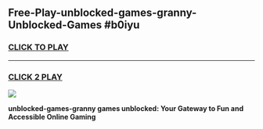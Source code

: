 
## Free-Play-unblocked-games-granny-Unblocked-Games #b0iyu
<h3>
<a href="https://news.freeplayer.one?title=unblocked-games-granny&ref=8M">CLICK TO PLAY</a></h3>
<hr>

<h3>
<a href="https://news.freeplayer.one?title=unblocked-games-granny&ref=8M">CLICK 2 PLAY</a>
  
</h3>

<a href="https://news.freeplayer.one?title=unblocked-games-granny&ref=8M"><img src="https://clearcache.store/games.png"></a>


**unblocked-games-granny games unblocked: Your Gateway to Fun and Accessible Online Gaming**
